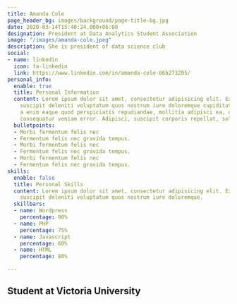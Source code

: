 ```yaml
---
title: Amanda Cole
page_header_bg: images/background/page-title-bg.jpg
date: 2020-03-14T15:40:24.000+06:00
designation: President at Data Analytics Student Association
image: "/images/amanda-cole.jpeg"
description: She is president of data science club
social:
- name: linkedin
  icon: fa-linkedin
  link: https://www.linkedin.com/in/amanda-cole-86b273205/
personal_info:
  enable: true
  title: Personal Information
  content: Lorem ipsum dolor sit amet, consectetur adipisicing elit. Excepturi explicabo
    suscipit deleniti voluptatum quos nostrum iure doloremque cupiditate voluptatem
    a enim eaque quod perspiciatis repudiandae, mollitia adipisci ea, quidem eveniet
    consequatur veniam error. Adipisci, suscipit corporis repellat, soluta vitae deserunt.
  bulletpoints:
  - Morbi fermentum felis nec
  - Fermentum felis nec gravida tempus.
  - Morbi fermentum felis nec
  - Fermentum felis nec gravida tempus.
  - Morbi fermentum felis nec
  - Fermentum felis nec gravida tempus.
skills:
  enable: false
  title: Personal Skills
  content: Lorem ipsum dolor sit amet, consectetur adipisicing elit. Excepturi explicabo
    suscipit deleniti voluptatum quos nostrum iure doloremque.
  skillbars:
  - name: Wordpress
    percentage: 90%
  - name: PHP
    percentage: 75%
  - name: Javascript
    percentage: 60%
  - name: HTML
    percentage: 80%

---
```

## Student at Victoria University